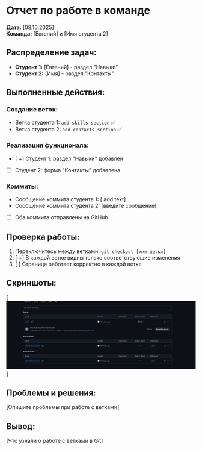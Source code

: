# Отчет по работе в команде

**Дата:** [08.10.2025]  
**Команда:** [Евгений] и [Имя студента 2]

## Распределение задач:
- **Студент 1:** [Евгений] - раздел "Навыки"
- **Студент 2:** [Имя] - раздел "Контакты"

## Выполненные действия:

### Создание веток:
- Ветка студента 1: `add-skills-section` ✅
- Ветка студента 2: `add-contacts-section` ✅

### Реализация функционала:
- [ +] Студент 1: раздел "Навыки" добавлен
- [ ] Студент 2: форма "Контакты" добавлена

### Коммиты:
- Сообщение коммита студента 1: [  add text]
- Сообщение коммита студента 2: [введите сообщение]
- [ ] Оба коммита отправлены на GitHub

## Проверка работы:
1. Переключитесь между ветками: `git checkout [имя-ветки]`
2. [ +] В каждой ветке видны только соответствующие изменения
3. [ ] Страница работает корректно в каждой ветке

## Скриншоты:
[![alt text](image-1.png)]

## Проблемы и решения:
[Опишите проблемы при работе с ветками]

## Вывод:
[Что узнали о работе с ветками в Git]